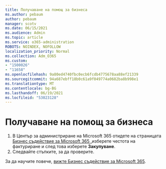 ```yaml
---
title: Получаване на помощ за бизнеса
ms.author: pebaum
author: pebaum
manager: scotv
ms.date: 06/15/2021
ms.audience: Admin
ms.topic: article
ms.service: o365-administration
ROBOTS: NOINDEX, NOFOLLOW
localization_priority: Normal
ms.collection: Adm_O365
ms.custom:
- "1500026"
- "11658"
ms.openlocfilehash: 9a80ed4740fbc0ecb6fcdb4775678aa88ef21339
ms.sourcegitcommit: 94a687ebff18b0c61a9f049774a0682ba8b998e1
ms.translationtype: MT
ms.contentlocale: bg-BG
ms.lasthandoff: 06/19/2021
ms.locfileid: "53023128"
---
```

# <a name="get-business-assist"></a>Получаване на помощ за бизнеса

1. В Център за администриране на Microsoft 365 отидете на страницата [Бизнес съдействие за Microsoft 365 ,](https://go.microsoft.com/fwlink/p/?linkid=2158423)изберете честота на фактуриране и след това изберете **Закупуване**.
2. Следвайте стъпките, за да проверите.

За да научите повече, [вижте Бизнес съдействие за Microsoft 365](/microsoft-365/admin/misc/business-assist).